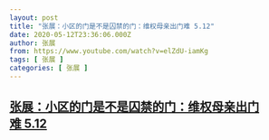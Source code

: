 ```yaml
---
layout: post
title: "张展：小区的门是不是囚禁的门：维权母亲出门难 5.12"
date: 2020-05-12T23:36:06.000Z
author: 张展
from: https://www.youtube.com/watch?v=elZdU-iamKg
tags: [ 张展 ]
categories: [ 张展 ]
---
```

<!--1589326566000-->
[张展：小区的门是不是囚禁的门：维权母亲出门难 5.12](https://www.youtube.com/watch?v=elZdU-iamKg)
------

<div>

</div>
